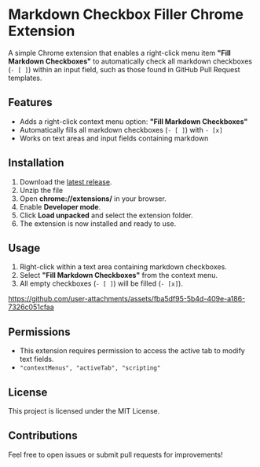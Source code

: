 # Markdown Checkbox Filler Chrome Extension

A simple Chrome extension that enables a right-click menu item **"Fill Markdown Checkboxes"** to automatically check all markdown checkboxes (`- [ ]`) within an input field, such as those found in GitHub Pull Request templates.

## Features
- Adds a right-click context menu option: **"Fill Markdown Checkboxes"**
- Automatically fills all markdown checkboxes (`- [ ]`) with `- [x]`
- Works on text areas and input fields containing markdown

## Installation
1. Download the [latest release](https://github.com/CoreyHayward/Markdown-Checkbox-Filler/releases/).
2. Unzip the file
3. Open **chrome://extensions/** in your browser.
4. Enable **Developer mode**.
5. Click **Load unpacked** and select the extension folder.
6. The extension is now installed and ready to use.

## Usage
1. Right-click within a text area containing markdown checkboxes.
2. Select **"Fill Markdown Checkboxes"** from the context menu.
3. All empty checkboxes (`- [ ]`) will be filled (`- [x]`).

https://github.com/user-attachments/assets/fba5df95-5b4d-409e-a186-7326c051cfaa

## Permissions
- This extension requires permission to access the active tab to modify text fields.
- `"contextMenus", "activeTab", "scripting"`

## License
This project is licensed under the MIT License.

## Contributions
Feel free to open issues or submit pull requests for improvements!
